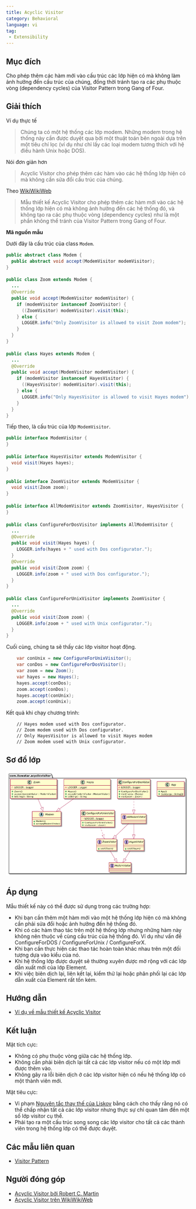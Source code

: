 ```yaml
---
title: Acyclic Visitor
category: Behavioral
language: vi
tag:
 - Extensibility
---
```


## Mục đích

Cho phép thêm các hàm mới vào cấu trúc các lớp hiện có mà không làm ảnh hưởng đến cấu trúc của chúng, đồng thời tránh tạo ra các phụ thuộc vòng (dependency cycles) của Visitor Pattern trong Gang of Four.

## Giải thích

Ví dụ thực tế

> Chúng ta có một hệ thống các lớp modem. Những modem trong hệ thống này cần được duyệt qua bởi một thuật toán bên ngoài dựa trên một tiêu chí lọc (ví dụ như chỉ lấy các loại modem tương thích với hệ điều hành Unix hoặc DOS).

Nói đơn giản hơn

> Acyclic Visitor cho phép thêm các hàm vào các hệ thống lớp hiện có mà không cần sửa đổi cấu trúc của chúng.

Theo [WikiWikiWeb](https://wiki.c2.com/?AcyclicVisitor)

> Mẫu thiết kế Acyclic Visitor cho phép thêm các hàm mới vào các hệ thống lớp hiện có mà không ảnh hưởng đến các hệ thống đó, và không tạo ra các phụ thuộc vòng (dependency cycles) như là một phần không thể tránh của Visitor Pattern trong Gang of Four.

**Mã nguồn mẫu**

Dưới đây là cấu trúc của class `Modem`.

```java
public abstract class Modem {
  public abstract void accept(ModemVisitor modemVisitor);
}

public class Zoom extends Modem {
  ...
  @Override
  public void accept(ModemVisitor modemVisitor) {
    if (modemVisitor instanceof ZoomVisitor) {
      ((ZoomVisitor) modemVisitor).visit(this);
    } else {
      LOGGER.info("Only ZoomVisitor is allowed to visit Zoom modem");
    }
  }
}

public class Hayes extends Modem {
  ...
  @Override
  public void accept(ModemVisitor modemVisitor) {
    if (modemVisitor instanceof HayesVisitor) {
      ((HayesVisitor) modemVisitor).visit(this);
    } else {
      LOGGER.info("Only HayesVisitor is allowed to visit Hayes modem");
    }
  }
}
```

Tiếp theo, là cấu trúc của lớp `ModemVisitor`.

```java
public interface ModemVisitor {
}

public interface HayesVisitor extends ModemVisitor {
  void visit(Hayes hayes);
}

public interface ZoomVisitor extends ModemVisitor {
  void visit(Zoom zoom);
}

public interface AllModemVisitor extends ZoomVisitor, HayesVisitor {
}

public class ConfigureForDosVisitor implements AllModemVisitor {
  ...
  @Override
  public void visit(Hayes hayes) {
    LOGGER.info(hayes + " used with Dos configurator.");
  }
  @Override
  public void visit(Zoom zoom) {
    LOGGER.info(zoom + " used with Dos configurator.");
  }
}

public class ConfigureForUnixVisitor implements ZoomVisitor {
  ...
  @Override
  public void visit(Zoom zoom) {
    LOGGER.info(zoom + " used with Unix configurator.");
  }
}
```

Cuối cùng, chúng ta sẽ thấy các lớp visitor hoạt động.

```java
    var conUnix = new ConfigureForUnixVisitor();
    var conDos = new ConfigureForDosVisitor();
    var zoom = new Zoom();
    var hayes = new Hayes();
    hayes.accept(conDos);
    zoom.accept(conDos);
    hayes.accept(conUnix);
    zoom.accept(conUnix);   
```

Kết quả khi chạy chương trình:

```
    // Hayes modem used with Dos configurator.
    // Zoom modem used with Dos configurator.
    // Only HayesVisitor is allowed to visit Hayes modem
    // Zoom modem used with Unix configurator.
```

## Sơ đồ lớp

![alt text](../../../acyclic-visitor/etc/acyclic-visitor.png "Acyclic Visitor")

## Áp dụng

Mẫu thiết kế này có thể được sử dụng trong các trường hợp:

* Khi bạn cần thêm một hàm mới vào một hệ thống lớp hiện có mà không cần phải sửa đổi hoặc ảnh hưởng đến hệ thống đó.
* Khi có các hàm thao tác trên một hệ thống lớp nhưng những hàm này không nên thuộc về cùng cấu trúc của hệ thống đó. Ví dụ như vấn đề ConfigureForDOS / ConfigureForUnix / ConfigureForX.
* Khi bạn cần thực hiện các thao tác hoàn toàn khác nhau trên một đối tượng dựa vào kiểu của nó.
* Khi hệ thống lớp được duyệt sẽ thường xuyên được mở rộng với các lớp dẫn xuất mới của lớp Element.
* Khi việc biên dịch lại, liên kết lại, kiểm thử lại hoặc phân phối lại các lớp dẫn xuất của Element rất tốn kém.

## Hướng dẫn

* [Ví dụ về mẫu thiết kế Acyclic Visitor](https://codecrafter.blogspot.com/2012/12/the-acyclic-visitor-pattern.html)

## Kết luận

Mặt tích cực:

* Không có phụ thuộc vòng giữa các hệ thống lớp.
* Không cần phải biên dịch lại tất cả các lớp visitor nếu có một lớp mới được thêm vào.
* Không gây ra lỗi biên dịch ở các lớp visitor hiện có nếu hệ thống lớp có một thành viên mới.

Mặt tiêu cực:

* Vi phạm [Nguyên tắc thay thế của Liskov](https://java-design-patterns.com/principles/#liskov-substitution-principle) bằng cách cho thấy rằng nó có thể chấp nhận tất cả các lớp visitor nhưng thực sự chỉ quan tâm đến một số lớp visitor cụ thể.
* Phải tạo ra một cấu trúc song song các lớp visitor cho tất cả các thành viên trong hệ thống lớp có thể được duyệt.

## Các mẫu liên quan

* [Visitor Pattern](https://java-design-patterns.com/patterns/visitor/)

## Người đóng góp

* [Acyclic Visitor bởi Robert C. Martin](http://condor.depaul.edu/dmumaugh/OOT/Design-Principles/acv.pdf)
* [Acyclic Visitor trên WikiWikiWeb](https://wiki.c2.com/?AcyclicVisitor)
